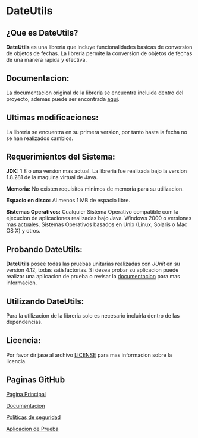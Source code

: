 # DateUtils

## ¿Que es DateUtils?
									
**DateUtils** es una libreria que incluye funcionalidades basicas de conversion de objetos de fechas.
La libreria permite la conversion de objetos de fechas de una manera rapida y efectiva.
		 
## Documentacion:
									
La documentacion original de la libreria se encuentra incluida dentro del proyecto, ademas puede ser 
encontrada [aqui](docs/DOCUMENTACION.md).
		
## Ultimas modificaciones:
									
La libreria se encuentra en su primera version, por tanto hasta la fecha no se han realizados cambios.
		
## Requerimientos del Sistema:

<!--**Maven:**
la libreria fue realizada a partir de [Apache Maven](https://maven.apache.org/) en su version 3.8.1-->				
**JDK:**
1.8 o una version mas actual.
La libreria fue realizada bajo la version 1.8.281 de la maquina virtual de Java.

**Memoria:**
No existen requisitos minimos de memoria para su utilizacion.

**Espacio en disco:**
Al menos 1 MB de espacio libre.

**Sistemas Operativos:**
Cualquier Sistema Operativo compatible com la ejecucion de aplicaciones realizadas bajo Java.
Windows 2000 o versiones mas actuales.
Sistemas Operativos basados en Unix (Linux, Solaris o Mac OS X) y otros.
		
## Probando DateUtils:
		
**DateUtils** posee todas las pruebas unitarias realizadas con *JUnit* en su version 4.12, todas satisfactorias.
Si desea probar su aplicacion puede realizar una aplicacion de prueba o revisar la [documentacion](docs/DOCUMENTACION.md) 
para mas informacion. 
<!--Si desea realizar pruebas para verificar el funcionamiento de la libreria puede utilizar la aplicacion 
**DateUtils Demo**, para mas indormacion dirijase a [Readme DateUtils Demo](demo/DEMO.md),
aplicacion realizada para visualizar el funcionamiento de la libreria, tambien puede utilizar la libreria en un proyecto
de prueba propio o puede revisar la [documentacion](docs/DOCUMENTACION.md).-->
		
## Utilizando DateUtils:
		
Para la utilizacion de la libreria solo es necesario incluirla dentro de las dependencias.		
<!--Para la utilizacion de la libreria es necesario incluirla en las dependencias de las aplicaciones, ya sea utilizando 
Apache Maven o no.-->
		
## Licencia:

Por favor dirijase al archivo [LICENSE](LICENSE) para mas informacion sobre la licencia.

## Paginas GitHub

[Pagina Principal](README.md)

[Documentacion](docs/DOCUMENTACION.md)

[Politicas de seguridad](SECURITY.md)

[Aplicacion de Prueba](demo/DEMO.md)
